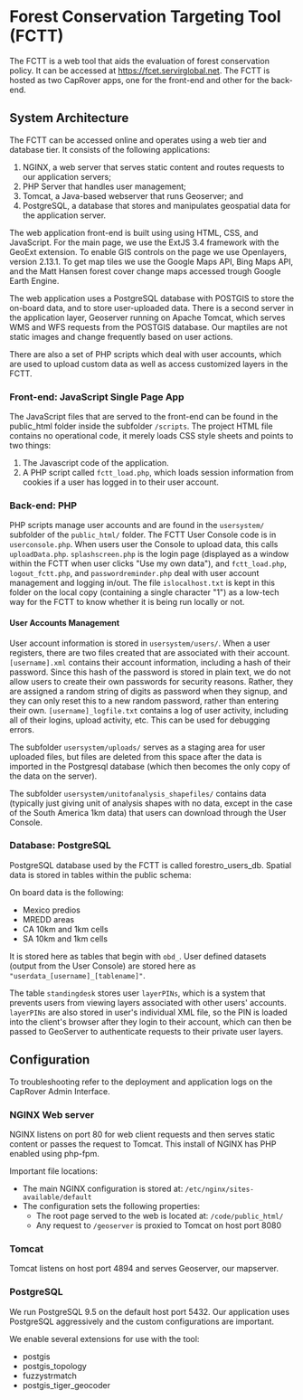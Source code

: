 # Forest Conservation Targeting Tool (FCTT)

The FCTT is a web tool that aids the evaluation of forest conservation policy. It can be accessed at https://fcet.servirglobal.net. The FCTT is hosted as two CapRover apps, one for the front-end and other for the back-end.

## System Architecture

The FCTT can be accessed online and operates using a web tier and database tier. It consists of the following applications: 

1. NGINX, a web server that serves static content and routes requests to our application servers;
1. PHP Server that handles user management;
1. Tomcat, a Java-based webserver that runs Geoserver; and
1. PostgreSQL, a database that stores and manipulates geospatial data for the application server. 

The web application front-end is built using using HTML, CSS, and JavaScript. For the main page, we use the ExtJS 3.4 framework with the GeoExt extension. To enable GIS controls on the page we use Openlayers, version 2.13.1. To get map tiles we use the Google Maps API, Bing Maps API, and the Matt Hansen forest cover change maps accessed trough Google Earth Engine.

The web application uses a PostgreSQL database with POSTGIS to store the on-board data, and to store user-uploaded data. There is a second server in the application layer, Geoserver running on Apache Tomcat, which serves WMS and WFS requests from the POSTGIS database. Our maptiles are not static images and change frequently based on user actions.

There are also a set of PHP scripts which deal with user accounts, which are used to upload custom data as well as access customized layers in the FCTT.

### Front-end: JavaScript Single Page App 

The JavaScript files that are served to the front-end can be found in the public_html folder inside the subfolder `/scripts`. The project HTML file contains no operational code, it merely loads CSS style sheets and points to two things: 

1. The Javascript code of the application.
1. A PHP script called `fctt_load.php`, which loads session information from cookies if a user has logged in to their user account.

### Back-end: PHP

PHP scripts manage user accounts and are found in the `usersystem/` subfolder of the `public_html/` folder. The FCTT User Console code is in `userconsole.php`. When users user the Console to upload data, this calls `uploadData.php`. `splashscreen.php` is the login page (displayed as a window within the FCTT when user clicks "Use my own data"), and `fctt_load.php`, `logout_fctt.php`, and `passwordreminder.php` deal with user account management and logging in/out. The file `islocalhost.txt` is kept in this folder on the local copy (containing a single character "1") as a low-tech way for the FCTT to know whether it is being run locally or not.

#### User Accounts Management

User account information is stored in `usersystem/users/`. When a user registers, there are two files created that are associated with their account. `[username].xml` contains their account information, including a hash of their password. Since this hash of the password is stored in plain text, we do not allow users to create their own passwords for security reasons. Rather, they are assigned a random string of digits as password when they signup, and they can only reset this to a new random password, rather than entering their own. `[username]_logfile.txt` contains a log of user activity, including all of their logins, upload activity, etc. This can be used for debugging errors.

The subfolder `usersystem/uploads/` serves as a staging area for user uploaded files, but files are deleted from this space after the data is imported in the Postgresql database (which then becomes the only copy of the data on the server). 

The subfolder `usersystem/unitofanalysis_shapefiles/` contains data (typically just giving unit of analysis shapes with no data, except in the case of the South America 1km data) that users can download through the User Console.

### Database: PostgreSQL

PostgreSQL database used by the FCTT is called forestro_users_db. Spatial data is stored in tables within the public schema:

On board data is the following:

- Mexico predios
- MREDD areas
- CA 10km and 1km cells
- SA 10km and 1km cells

It is stored here as tables that begin with `obd_`. User defined datasets (output from the User Console) are stored here as `"userdata_[username]_[tablename]"`.

The table `standingdesk` stores user `layerPINs`, which is a system that prevents users from viewing layers associated with other users' accounts. `layerPINs` are also stored in user's individual XML file, so the PIN is loaded into the client's browser after they login to their account, which can then be passed to GeoServer to authenticate requests to their private user layers.

## Configuration

To troubleshooting refer to the deployment and application logs on the CapRover Admin Interface.

### NGINX Web server

NGINX listens on port 80 for web client requests and then serves static content or passes the request to Tomcat. This install of NGINX has PHP enabled using php-fpm.

Important file locations:

- The main NGINX configuration is stored at: `/etc/nginx/sites-available/default`
- The configuration sets the following properties:
	- The root page served to the web is located at: `/code/public_html/`
	- Any request to `/geoserver` is proxied to Tomcat on host port 8080

### Tomcat 

Tomcat listens on host port 4894 and serves Geoserver, our mapserver.

### PostgreSQL 

We run PostgreSQL 9.5 on the default host port 5432. Our application uses PostgreSQL aggressively and the custom configurations are important.

 We enable several extensions for use with the tool:
- postgis
- postgis_topology
- fuzzystrmatch
- postgis_tiger_geocoder

